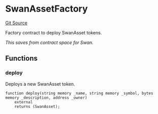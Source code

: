# SwanAssetFactory
[Git Source](https://github.com/firstbatchxyz/swan-contracts/blob/b941dcd71134f5be2e73ec6ee0a8aa50cf333ffb/src/SwanAsset.sol)

Factory contract to deploy SwanAsset tokens.

*This saves from contract space for Swan.*


## Functions
### deploy

Deploys a new SwanAsset token.


```solidity
function deploy(string memory _name, string memory _symbol, bytes memory _description, address _owner)
    external
    returns (SwanAsset);
```

